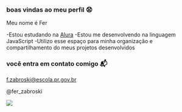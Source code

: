 ### boas vindas ao meu perfil 😧

Meu nome é Fer

-Estou estudando na [Alura](https://www.alura.com.br)
-Estou me desenvolvendo na linguagem JavaScript
-Utilizo esse espaço para minha organização e compartilhamento do meus projetos desenvolvidos

### você entra em contato comigo 📬

f.zabroski@escola.pr.gov.br

@fer_zabroski


![](https://media1.tenor.com/m/FhX-tful5GgAAAAC/stich.gif)
